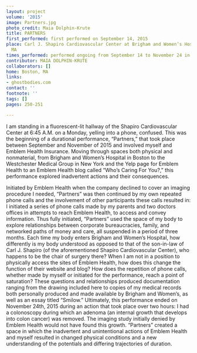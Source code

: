 ```yaml
---
layout: project
volume: '2015'
image: Partners.jpg
photo_credit: Maia Dolphin-Krute
title: PARTNERS
first_performed: first performed on September 14, 2015
place: Carl J. Shapiro Cardiovascular Center at Brigham and Women’s Hospital, Boston,
  MA
times_performed: performed ongoing from September 14 to November 24 in 2015
contributor: MAIA DOLPHIN-KRUTE
collaborators: []
home: Boston, MA
links:
- ghostbodies.com
contact: ''
footnote: ''
tags: []
pages: 250-251

---
```


I am standing in a fluorescent-lit hallway of the Shapiro Cardiovascular Center at 6:45 A.M. on a Monday, yelling into a phone, confused. This was the beginning of a durational performance, “Partners,” that took place between September and November of 2015 and involved myself and Emblem Health Insurance. Moving through spaces both physical and nonmaterial, from Brigham and Women’s Hospital in Boston to the Westchester Medical Group in New York and the Yelp page for Emblem Health to an Emblem Health blog called “Who’s Caring For You?,” this performance explored inadvertent actions and their consequences.

Initiated by Emblem Health when the company declined to cover an imaging procedure I needed, “Partners” was then continued by my own repeated phone calls and the involvement of other participants these calls resulted in: I initiated a series of phone calls made by my parents and two doctors offices in attempts to reach Emblem Health, to access and convey information. Thus fully initiated, “Partners” used the space of my body to explore relationships between corporate bureaucracies, family, and networked paths of money and care, all suspended in a period of three months. Each time my body enters Brigham and Women’s Hospital, how differently is my body understood as opposed to that of the son-in-law of Carl J. Shapiro (of the aforementioned Shapiro Cardiovascular Center), who happens to be the chair of surgery there? When I am not in a position to physically access the sites of Emblem Health, how does this change the function of their website and blog? How does the repetition of phone calls, whether made by myself or initiated for the performance, reach a point of saturation? These questions and relationships produced documentation ranging from the drawing included here to copies of my medical records both personally produced and made available by Brigham and Women’s, as well as an essay titled “Smilow.” Ultimately, this performance ended on November 24th, 2015 during an action that took place over two hours: I had a colonoscopy during which an adenoma (an internal growth that develops into colon cancer) was removed. The imaging study initially denied by Emblem Health would not have found this growth. “Partners” created a space in which the inadvertent and unintentional actions of Emblem Health and myself resulted in changed physical conditions and a new understanding of the potentials and differing trajectories of duration.

